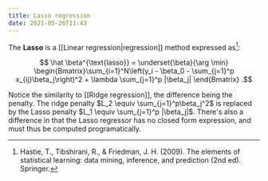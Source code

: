 ```yaml
---
title: Lasso regression
date: 2021-05-26T11:43
---
```


The **Lasso** is a [[Linear regression|regression]] method expressed as[^elements]:

$$ \hat \beta^{\text{lasso}} = \underset{\beta}{\arg \min} \begin{Bmatrix}\sum_{i=1}^N\left(y_i - \beta_0 - \sum_{j=1}^p x_{ij}\beta_j\right)^2 + \lambda \sum_{j=1}^p |\beta_j| \end{Bmatrix} .$$

Notice the similarity to [[Ridge regression]], the difference being the penalty. The ridge penalty $L_2 \equiv \sum_{j=1}^p\beta_j^2$ is replaced by the Lasso penalty $L_1 \equiv \sum_{j=1}^p |\beta_j|$. There's also a difference in that the Lasso regressor has no closed form expression, and must thus be computed programatically.

[^elements]: Hastie, T., Tibshirani, R., & Friedman, J. H. (2009). The elements of statistical learning: data mining, inference, and prediction (2nd ed). Springer.
